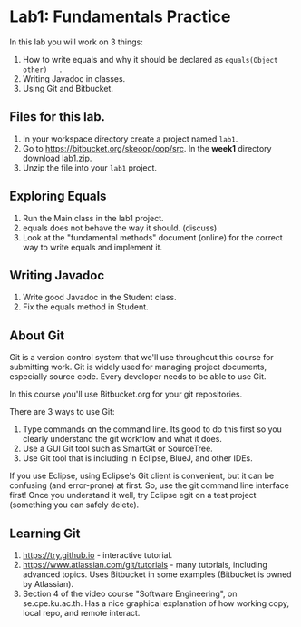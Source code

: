 # Lab1: Fundamentals Practice

In this lab you will work on 3 things:

1. How to write equals and why it should be declared as `equals(Object other)	`.
2. Writing Javadoc in classes.
3. Using Git and Bitbucket.

## Files for this lab.

1. In your workspace directory create a project named `lab1`.
2. Go to https://bitbucket.org/skeoop/oop/src.  In the **week1** directory download lab1.zip.
3. Unzip the file into your `lab1` project.

## Exploring Equals

1. Run the Main class in the lab1 project.
2. equals does not behave the way it should. (discuss)
3. Look at the "fundamental methods" document (online) for the correct way to write equals and implement it.

## Writing Javadoc

1. Write good Javadoc in the Student class.
2. Fix the equals method in Student.

## About Git

Git is a version control system that we'll use throughout this course for
submitting work.  Git is widely used for managing project documents,
especially source code.  Every developer needs to be able to use Git.

In this course you'll use Bitbucket.org for your git repositories.

There are 3 ways to use Git:

1. Type commands on the command line. Its good to do this first so you clearly understand the git workflow and what it does.
2. Use a GUI Git tool such as SmartGit or SourceTree.
3. Use Git tool that is including in Eclipse, BlueJ, and other IDEs.

If you use Eclipse, using Eclipse's Git client is convenient, but it can be confusing (and error-prone) at first.  So, use the git command line interface first! Once you understand it well, try Eclipse egit on a test project (something you can safely delete).

## Learning Git

1. https://try.github.io - interactive tutorial.
2. https://www.atlassian.com/git/tutorials - many tutorials, including advanced topics. Uses Bitbucket in some examples (Bitbucket is owned by Atlassian).
3. Section 4 of the video course "Software Engineering", on se.cpe.ku.ac.th. Has a nice graphical explanation of how working copy, local repo, and remote interact.

